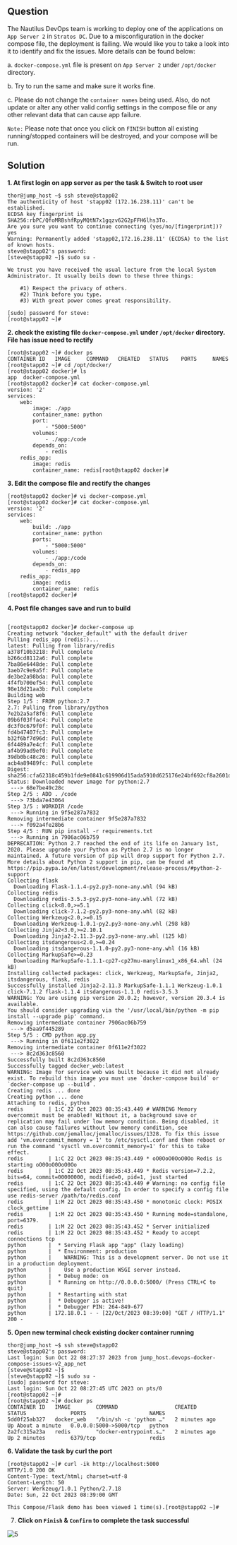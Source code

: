 


## Question




The Nautilus DevOps team is working to deploy one of the applications on  `App Server 2`  in  `Stratos DC`. Due to a misconfiguration in the docker compose file, the deployment is failing. We would like you to take a look into it to identify and fix the issues. More details can be found below:

  

a.  `docker-compose.yml`  file is present on  `App Server 2`  under  `/opt/docker`  directory.  
  

b. Try to run the same and make sure it works fine.  
  

c. Please do not change the  `container names`  being used. Also, do not update or alter any other valid config settings in the compose file or any other relevant data that can cause app failure.  
  

`Note:`  Please note that once you click on  `FINISH`  button all existing running/stopped containers will be destroyed, and your compose will be run.


## Solution 

**1. At first login on app server as per the task & Switch to root user**
```
thor@jump_host ~$ ssh steve@stapp02
The authenticity of host 'stapp02 (172.16.238.11)' can't be established.
ECDSA key fingerprint is SHA256:rbPC/QfoMRBshfRpyMQtN7x1gqzv62G2pFFH6lhs3To.
Are you sure you want to continue connecting (yes/no/[fingerprint])? yes
Warning: Permanently added 'stapp02,172.16.238.11' (ECDSA) to the list of known hosts.
steve@stapp02's password: 
[steve@stapp02 ~]$ sudo su -

We trust you have received the usual lecture from the local System
Administrator. It usually boils down to these three things:

    #1) Respect the privacy of others.
    #2) Think before you type.
    #3) With great power comes great responsibility.

[sudo] password for steve: 
[root@stapp02 ~]# 

```
**2. check the existing file `docker-compose.yml` under `/opt/docker` directory. File has issue need to rectify**

```
[root@stapp02 ~]# docker ps
CONTAINER ID   IMAGE     COMMAND   CREATED   STATUS    PORTS     NAMES
[root@stapp02 ~]# cd /opt/docker/
[root@stapp02 docker]# ls
app  docker-compose.yml
[root@stapp02 docker]# cat docker-compose.yml
version: '2'
services:
    web:
        image: ./app
        container_name: python
        port:
            - "5000:5000"
        volumes:
            - ./app:/code
        depends_on:
            - redis
    redis_app:
        image: redis
        container_name: redis[root@stapp02 docker]# 
```

**3. Edit the compose file and rectify the changes**

```
[root@stapp02 docker]# vi docker-compose.yml
[root@stapp02 docker]# cat docker-compose.yml
version: '2'
services:
    web:
        build: ./app
        container_name: python
        ports:
            - "5000:5000"
        volumes:
            - ./app:/code
        depends_on:
            - redis_app
    redis_app:
        image: redis
        container_name: redis
[root@stapp02 docker]# 

```

  
**4. Post file changes save and run to build**

```

[root@stapp02 docker]# docker-compose up
Creating network "docker_default" with the default driver
Pulling redis_app (redis:)...
latest: Pulling from library/redis
a378f10b3218: Pull complete
b266cd8112a6: Pull complete
7ba86e6448de: Pull complete
3aeb7c9e9a5f: Pull complete
de3be2a98bda: Pull complete
4f4fb700ef54: Pull complete
98e18d21aa3b: Pull complete
Building web
Step 1/5 : FROM python:2.7
2.7: Pulling from library/python
7e2b2a5af8f6: Pull complete
09b6f03ffac4: Pull complete
dc3f0c679f0f: Pull complete
fd4b47407fc3: Pull complete
b32f6bf7d96d: Pull complete
6f4489a7e4cf: Pull complete
af4b99ad9ef0: Pull complete
39db0bc48c26: Pull complete
acb4a89489fc: Pull complete
Digest: sha256:cfa62318c459b1fde9e0841c619906d15ada5910d625176e24bf692cf8a2601d
Status: Downloaded newer image for python:2.7
 ---> 68e7be49c28c
Step 2/5 : ADD . /code
 ---> 73bda7e43064
Step 3/5 : WORKDIR /code
 ---> Running in 9f5e287a7832
Removing intermediate container 9f5e287a7832
 ---> f092a4fe28b6
Step 4/5 : RUN pip install -r requirements.txt
 ---> Running in 7906ac06b759
DEPRECATION: Python 2.7 reached the end of its life on January 1st, 2020. Please upgrade your Python as Python 2.7 is no longer maintained. A future version of pip will drop support for Python 2.7. More details about Python 2 support in pip, can be found at https://pip.pypa.io/en/latest/development/release-process/#python-2-support
Collecting flask
  Downloading Flask-1.1.4-py2.py3-none-any.whl (94 kB)
Collecting redis
  Downloading redis-3.5.3-py2.py3-none-any.whl (72 kB)
Collecting click<8.0,>=5.1
  Downloading click-7.1.2-py2.py3-none-any.whl (82 kB)
Collecting Werkzeug<2.0,>=0.15
  Downloading Werkzeug-1.0.1-py2.py3-none-any.whl (298 kB)
Collecting Jinja2<3.0,>=2.10.1
  Downloading Jinja2-2.11.3-py2.py3-none-any.whl (125 kB)
Collecting itsdangerous<2.0,>=0.24
  Downloading itsdangerous-1.1.0-py2.py3-none-any.whl (16 kB)
Collecting MarkupSafe>=0.23
  Downloading MarkupSafe-1.1.1-cp27-cp27mu-manylinux1_x86_64.whl (24 kB)
Installing collected packages: click, Werkzeug, MarkupSafe, Jinja2, itsdangerous, flask, redis
Successfully installed Jinja2-2.11.3 MarkupSafe-1.1.1 Werkzeug-1.0.1 click-7.1.2 flask-1.1.4 itsdangerous-1.1.0 redis-3.5.3
WARNING: You are using pip version 20.0.2; however, version 20.3.4 is available.
You should consider upgrading via the '/usr/local/bin/python -m pip install --upgrade pip' command.
Removing intermediate container 7906ac06b759
 ---> d5aa9f445289
Step 5/5 : CMD python app.py
 ---> Running in 0f611e2f3022
Removing intermediate container 0f611e2f3022
 ---> 8c2d363c8560
Successfully built 8c2d363c8560
Successfully tagged docker_web:latest
WARNING: Image for service web was built because it did not already exist. To rebuild this image you must use `docker-compose build` or `docker-compose up --build`.
Creating redis ... done
Creating python ... done
Attaching to redis, python
redis        | 1:C 22 Oct 2023 08:35:43.449 # WARNING Memory overcommit must be enabled! Without it, a background save or replication may fail under low memory condition. Being disabled, it can also cause failures without low memory condition, see https://github.com/jemalloc/jemalloc/issues/1328. To fix this issue add 'vm.overcommit_memory = 1' to /etc/sysctl.conf and then reboot or run the command 'sysctl vm.overcommit_memory=1' for this to take effect.
redis        | 1:C 22 Oct 2023 08:35:43.449 * oO0OoO0OoO0Oo Redis is starting oO0OoO0OoO0Oo
redis        | 1:C 22 Oct 2023 08:35:43.449 * Redis version=7.2.2, bits=64, commit=00000000, modified=0, pid=1, just started
redis        | 1:C 22 Oct 2023 08:35:43.449 # Warning: no config file specified, using the default config. In order to specify a config file use redis-server /path/to/redis.conf
redis        | 1:M 22 Oct 2023 08:35:43.450 * monotonic clock: POSIX clock_gettime
redis        | 1:M 22 Oct 2023 08:35:43.450 * Running mode=standalone, port=6379.
redis        | 1:M 22 Oct 2023 08:35:43.452 * Server initialized
redis        | 1:M 22 Oct 2023 08:35:43.452 * Ready to accept connections tcp
python       |  * Serving Flask app "app" (lazy loading)
python       |  * Environment: production
python       |    WARNING: This is a development server. Do not use it in a production deployment.
python       |    Use a production WSGI server instead.
python       |  * Debug mode: on
python       |  * Running on http://0.0.0.0:5000/ (Press CTRL+C to quit)
python       |  * Restarting with stat
python       |  * Debugger is active!
python       |  * Debugger PIN: 264-849-677
python       | 172.18.0.1 - - [22/Oct/2023 08:39:00] "GET / HTTP/1.1" 200 -
```

**5. Open new terminal check existing docker container running**

```
thor@jump_host ~$ ssh steve@stapp02
steve@stapp02's password: 
Last login: Sun Oct 22 08:27:37 2023 from jump_host.devops-docker-compose-issues-v2_app_net
[steve@stapp02 ~]$ 
[steve@stapp02 ~]$ sudo su -
[sudo] password for steve: 
Last login: Sun Oct 22 08:27:45 UTC 2023 on pts/0
[root@stapp02 ~]# 
[root@stapp02 ~]# docker ps
CONTAINER ID   IMAGE        COMMAND                  CREATED         STATUS              PORTS                    NAMES
5dd0f25ab327   docker_web   "/bin/sh -c 'python …"   2 minutes ago   Up About a minute   0.0.0.0:5000->5000/tcp   python
2a2fc315a23a   redis        "docker-entrypoint.s…"   2 minutes ago   Up 2 minutes        6379/tcp                 redis
```

**6. Validate the task by curl the port**

```
[root@stapp02 ~]# curl -ik http://localhost:5000
HTTP/1.0 200 OK
Content-Type: text/html; charset=utf-8
Content-Length: 50
Server: Werkzeug/1.0.1 Python/2.7.18
Date: Sun, 22 Oct 2023 08:39:00 GMT

This Compose/Flask demo has been viewed 1 time(s).[root@stapp02 ~]# 
```

7. **Click on `Finish` & `Confirm` to complete the task successful**

![5](https://github.com/dineshrajdhanapathyDD/kodekloud-Engineer_project/assets/52989362/0b89f8ac-d315-4211-9d67-2d6c49b79306)
